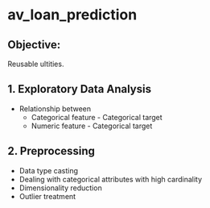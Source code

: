 # av_loan_prediction
## Objective:
Reusable ultities. 

## 1. Exploratory Data Analysis
 - Relationship between
    - Categorical feature - Categorical target
    - Numeric feature - Categorical target

## 2. Preprocessing
 - Data type casting
 - Dealing with categorical attributes with high cardinality
 - Dimensionality reduction
 - Outlier treatment
 
